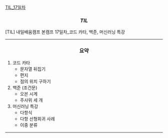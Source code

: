 [TIL_17일차](https://bmk0703.tistory.com/67)

### <center> *TIL* </center>
[TIL] 내일배움캠프 본캠프 17일차_코드 카타, 백준, 머신러닝 특강

---
### <center>**요약**
1. 코드 카타
    - 문자열 뒤집기
    - 편지
    - 점의 위치 구하기
2. 백준 (조건문)
    - 오븐 시계
    - 주사위 세 개
3. 머신러닝 특강
   - 다항식
   - 다항 선형회귀 사례
   - 이중 분류
---
